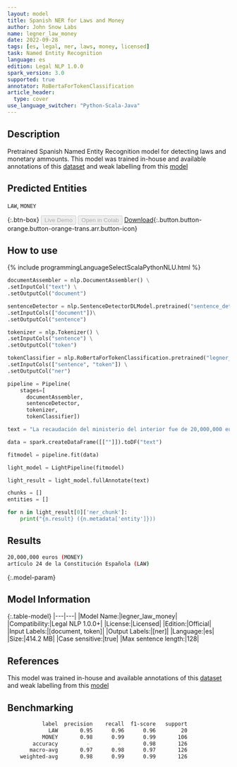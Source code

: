 ```yaml
---
layout: model
title: Spanish NER for Laws and Money
author: John Snow Labs
name: legner_law_money
date: 2022-09-28
tags: [es, legal, ner, laws, money, licensed]
task: Named Entity Recognition
language: es
edition: Legal NLP 1.0.0
spark_version: 3.0
supported: true
annotator: RoBertaForTokenClassification
article_header:
  type: cover
use_language_switcher: "Python-Scala-Java"
---
```


## Description

Pretrained Spanish Named Entity Recognition model for detecting laws and monetary ammounts. This model was trained in-house and available annotations of this [dataset](https://huggingface.co/datasets/scjnugacj/scjn_dataset_ner) and weak labelling from this [model](https://huggingface.co/pitoneros/NER_LAW_MONEY4)

## Predicted Entities

`LAW`, `MONEY`

{:.btn-box}
<button class="button button-orange" disabled>Live Demo</button>
<button class="button button-orange" disabled>Open in Colab</button>
[Download](https://s3.amazonaws.com/auxdata.johnsnowlabs.com/legal/models/legner_law_money_es_1.0.0_3.0_1664362333282.zip){:.button.button-orange.button-orange-trans.arr.button-icon}

## How to use



<div class="tabs-box" markdown="1">
{% include programmingLanguageSelectScalaPythonNLU.html %}

```python
documentAssembler = nlp.DocumentAssembler() \
.setInputCol("text") \
.setOutputCol("document")

sentenceDetector = nlp.SentenceDetectorDLModel.pretrained("sentence_detector_dl", "xx")\
.setInputCols(["document"])\
.setOutputCol("sentence")

tokenizer = nlp.Tokenizer() \
.setInputCols("sentence") \
.setOutputCol("token")

tokenClassifier = nlp.RoBertaForTokenClassification.pretrained("legner_law_money", "es", "legal/models") \
.setInputCols(["sentence", "token"]) \
.setOutputCol("ner")

pipeline = Pipeline(
    stages=[
      documentAssembler, 
      sentenceDetector, 
      tokenizer, 
      tokenClassifier])

text = "La recaudación del ministerio del interior fue de 20,000,000 euros así constatado por el artículo 24 de la Constitución Española."

data = spark.createDataFrame([[""]]).toDF("text")

fitmodel = pipeline.fit(data)

light_model = LightPipeline(fitmodel)

light_result = light_model.fullAnnotate(text)

chunks = []
entities = []

for n in light_result[0]['ner_chunk']:       
    print("{n.result} ({n.metadata['entity']}))
```

</div>

## Results

```bash
20,000,000 euros (MONEY)
artículo 24 de la Constitución Española (LAW)
```

{:.model-param}
## Model Information

{:.table-model}
|---|---|
|Model Name:|legner_law_money|
|Compatibility:|Legal NLP 1.0.0+|
|License:|Licensed|
|Edition:|Official|
|Input Labels:|[document, token]|
|Output Labels:|[ner]|
|Language:|es|
|Size:|414.2 MB|
|Case sensitive:|true|
|Max sentence length:|128|

## References

This model was trained in-house and available annotations of this [dataset](https://huggingface.co/datasets/scjnugacj/scjn_dataset_ner) and weak labelling from this [model](https://huggingface.co/pitoneros/NER_LAW_MONEY4)

## Benchmarking

```bash
           label  precision    recall  f1-score   support
             LAW       0.95      0.96      0.96        20
           MONEY       0.98      0.99      0.99       106
        accuracy         -         -       0.98       126
       macro-avg       0.97      0.98      0.97       126
    weighted-avg       0.98      0.99      0.99       126
```
